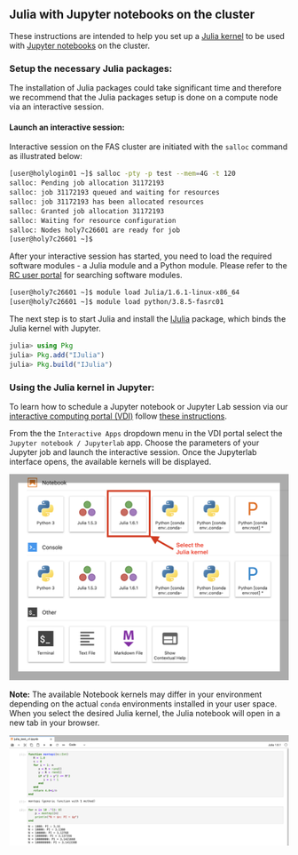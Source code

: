 ## Julia with Jupyter notebooks on the cluster

These instructions are intended to help you set up a [Julia kernel](https://github.com/JuliaLang/IJulia.jl) to be used with  [Jupyter notebooks](https://jupyter.readthedocs.io/en/latest/) on the cluster.

### Setup the necessary Julia packages:

The installation of Julia packages could take significant time and therefore we recommend that the Julia packages setup is done on a compute node via an interactive session.

#### Launch an interactive session:

Interactive session on the FAS cluster are initiated with the <code>salloc</code> command as illustrated below:

```bash
[user@holylogin01 ~]$ salloc -pty -p test --mem=4G -t 120
salloc: Pending job allocation 31172193
salloc: job 31172193 queued and waiting for resources
salloc: job 31172193 has been allocated resources
salloc: Granted job allocation 31172193
salloc: Waiting for resource configuration
salloc: Nodes holy7c26601 are ready for job
[user@holy7c26601 ~]$
```
After your interactive session has started, you need to load the required software modules - a Julia module and a Python module. Please refer to the [RC user portal](https://portal.rc.fas.harvard.edu/p3/build-reports/) for searching software modules.

```bash
[user@holy7c26601 ~]$ module load Julia/1.6.1-linux-x86_64
[user@holy7c26601 ~]$ module load python/3.8.5-fasrc01
```
The next step is to start Julia and install the [IJulia](https://github.com/JuliaLang/IJulia.jl) package, which binds the Julia kernel with Jupyter.

```julia
julia> using Pkg
julia> Pkg.add("IJulia")
julia> Pkg.build("IJulia")
```

### Using the Julia kernel in Jupyter:

To learn how to schedule a Jupyter notebook or Jupyter Lab session via our [interactive computing portal (VDI)](https://vdi.rc.fas.harvard.edu/) follow [these instructions](https://docs.rc.fas.harvard.edu/kb/vdi-apps/#Jupyter_Notebook).

From the the <code>Interactive Apps</code> dropdown menu in the VDI portal select the <code>Jupyter notebook / Jupyterlab</code> app. Choose the parameters of your Jupyter job and launch the interactive session. Once the Jupyterlab interface opens, the available kernels will be displayed.

![Julia VDI kernels](Images/julia-vdi-1.png)

**Note:** The available Notebook kernels may differ in your environment depending on the actual <code>conda</code> environments installed in your user space. When you select the desired Julia kernel, the Julia notebook will open in a new tab in your browser.

![Julia VDI](Images/julia-vdi-2.png)




